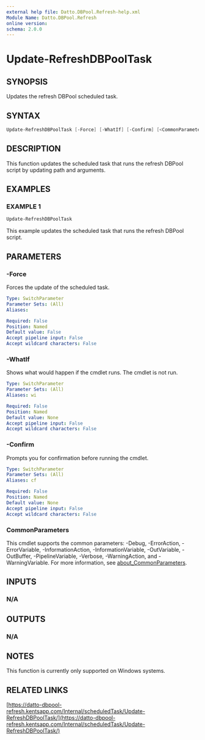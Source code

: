 ```yaml
---
external help file: Datto.DBPool.Refresh-help.xml
Module Name: Datto.DBPool.Refresh
online version:
schema: 2.0.0
---
```


# Update-RefreshDBPoolTask

## SYNOPSIS

Updates the refresh DBPool scheduled task.

## SYNTAX

```PowerShell
Update-RefreshDBPoolTask [-Force] [-WhatIf] [-Confirm] [<CommonParameters>]
```

## DESCRIPTION

This function updates the scheduled task that runs the refresh DBPool script by updating path and arguments.

## EXAMPLES

### EXAMPLE 1

```PowerShell
Update-RefreshDBPoolTask
```

This example updates the scheduled task that runs the refresh DBPool script.

## PARAMETERS

### -Force

Forces the update of the scheduled task.

```yaml
Type: SwitchParameter
Parameter Sets: (All)
Aliases:

Required: False
Position: Named
Default value: False
Accept pipeline input: False
Accept wildcard characters: False
```

### -WhatIf

Shows what would happen if the cmdlet runs.
The cmdlet is not run.

```yaml
Type: SwitchParameter
Parameter Sets: (All)
Aliases: wi

Required: False
Position: Named
Default value: None
Accept pipeline input: False
Accept wildcard characters: False
```

### -Confirm

Prompts you for confirmation before running the cmdlet.

```yaml
Type: SwitchParameter
Parameter Sets: (All)
Aliases: cf

Required: False
Position: Named
Default value: None
Accept pipeline input: False
Accept wildcard characters: False
```

### CommonParameters

This cmdlet supports the common parameters: -Debug, -ErrorAction, -ErrorVariable, -InformationAction, -InformationVariable, -OutVariable, -OutBuffer, -PipelineVariable, -Verbose, -WarningAction, and -WarningVariable. For more information, see [about_CommonParameters](http://go.microsoft.com/fwlink/?LinkID=113216).

## INPUTS

### N/A

## OUTPUTS

### N/A

## NOTES

This function is currently only supported on Windows systems.

## RELATED LINKS

[https://datto-dbpool-refresh.kentsapp.com/Internal/scheduledTask/Update-RefreshDBPoolTask/](https://datto-dbpool-refresh.kentsapp.com/Internal/scheduledTask/Update-RefreshDBPoolTask/)

